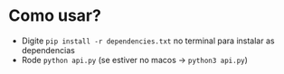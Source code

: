 # Como usar?

- Digite `pip install -r dependencies.txt` no terminal para instalar as dependencias
- Rode `python api.py` (se estiver no macos -> `python3 api.py`)